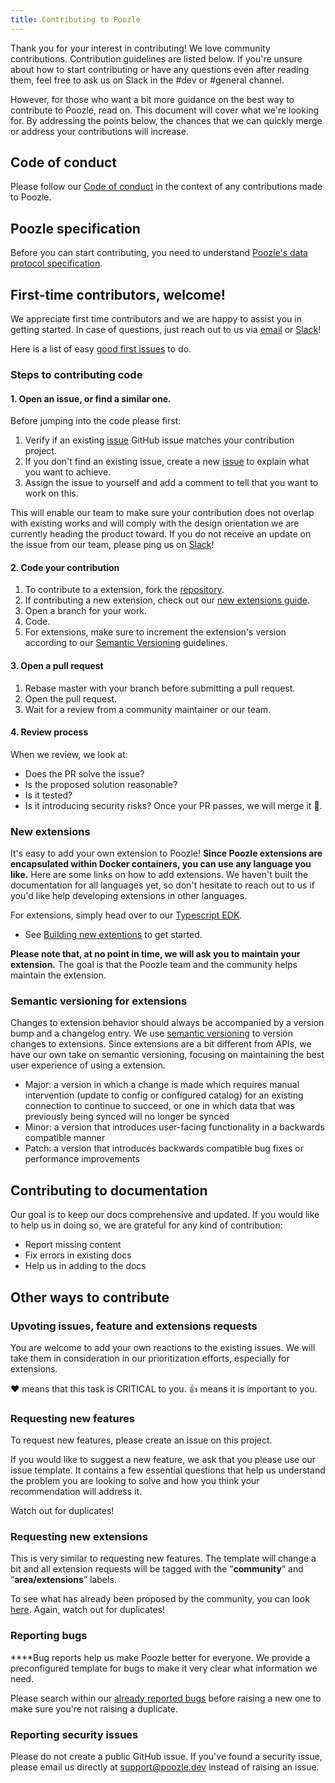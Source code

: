 ```yaml
---
title: Contributing to Poozle
---
```


Thank you for your interest in contributing! We love community contributions. Contribution guidelines are listed below. If you're unsure about how to start contributing or have any questions even after reading them, feel free to ask us on Slack in the #dev or #general channel.

However, for those who want a bit more guidance on the best way to contribute to Poozle, read on. This document will cover what we're looking for. By addressing the points below, the chances that we can quickly merge or address your contributions will increase.

## Code of conduct

Please follow our [Code of conduct](./code_of_conduct.md) in the context of any contributions made to Poozle.

## Poozle specification

Before you can start contributing, you need to understand [Poozle's data protocol specification](../understanding_poozle/protocol.md).

## First-time contributors, welcome!

We appreciate first time contributors and we are happy to assist you in getting started. In case of questions, just reach out to us via [email](mailto:hey@poozle.dev) or [Slack](https://join.slack.com/t/poozle-community/shared_invite/zt-1u4mz911h-FeWpOA82wA8kyrz3xg58xQ)!

Here is a list of easy [good first issues](https://github.com/poozlehq/engine/labels/good%20first%20issue) to do.

### Steps to contributing code

#### 1. Open an issue, or find a similar one.

Before jumping into the code please first:

1. Verify if an existing [issue](https://github.com/poozlehq/engine/issues) GitHub issue matches your contribution project.
2. If you don't find an existing issue, create a new [issue](https://github.com/poozlehq/engine/issues/new/choose) to explain what you want to achieve.
3. Assign the issue to yourself and add a comment to tell that you want to work on this.

This will enable our team to make sure your contribution does not overlap with existing works and will comply with the design orientation we are currently heading the product toward.
If you do not receive an update on the issue from our team, please ping us on [Slack](https://join.slack.com/t/poozle-community/shared_invite/zt-1u4mz911h-FeWpOA82wA8kyrz3xg58xQ)!

#### 2. Code your contribution

1. To contribute to a extension, fork the [repository](https://github.com/poozlehq/engine).
2. If contributing a new extension, check out our [new extensions guide](#new-extensions).
3. Open a branch for your work.
4. Code.
5. For extensions, make sure to increment the extension's version according to our [Semantic Versioning](#semantic-versioning-for-extensions) guidelines.

#### 3. Open a pull request

1. Rebase master with your branch before submitting a pull request.
2. Open the pull request.
3. Wait for a review from a community maintainer or our team.

#### 4. Review process

When we review, we look at:

- ‌Does the PR solve the issue?
- Is the proposed solution reasonable?
- Is it tested?
- Is it introducing security risks?
  ‌Once your PR passes, we will merge it 🎉.

### New extensions

It's easy to add your own extension to Poozle! **Since Poozle extensions are encapsulated within Docker containers, you can use any language you like.** Here are some links on how to add extensions. We haven't built the documentation for all languages yet, so don't hesitate to reach out to us if you'd like help developing extensions in other languages.

For extensions, simply head over to our [Typescript EDK](../building_extension/overview.md).

- See [Building new extentions](../building_extension/overview.md) to get started.

**Please note that, at no point in time, we will ask you to maintain your extension.** The goal is that the Poozle team and the community helps maintain the extension.

### Semantic versioning for extensions

Changes to extension behavior should always be accompanied by a version bump and a changelog entry. We use [semantic versioning](https://semver.org/) to version changes to extensions. Since extensions are a bit different from APIs, we have our own take on semantic versioning, focusing on maintaining the best user experience of using a extension.

- Major: a version in which a change is made which requires manual intervention (update to config or configured catalog) for an existing connection to continue to succeed, or one in which data that was previously being synced will no longer be synced
- Minor: a version that introduces user-facing functionality in a backwards compatible manner
- Patch: a version that introduces backwards compatible bug fixes or performance improvements

## Contributing to documentation

Our goal is to keep our docs comprehensive and updated. If you would like to help us in doing so, we are grateful for any kind of contribution:

- Report missing content
- Fix errors in existing docs
- Help us in adding to the docs

## Other ways to contribute

### Upvoting issues, feature and extensions requests

You are welcome to add your own reactions to the existing issues. We will take them in consideration in our prioritization efforts, especially for extensions.

❤️ means that this task is CRITICAL to you.
👍 means it is important to you.

### Requesting new features

To request new features, please create an issue on this project.

If you would like to suggest a new feature, we ask that you please use our issue template. It contains a few essential questions that help us understand the problem you are looking to solve and how you think your recommendation will address it.

Watch out for duplicates!

### Requesting new extensions

This is very similar to requesting new features. The template will change a bit and all extension requests will be tagged with the “**community**” and “**area/extensions**” labels.

To see what has already been proposed by the community, you can look [here](https://github.com/poozlehq/engine/labels/area%2Fextensions). Again, watch out for duplicates!

### Reporting bugs

**‌**Bug reports help us make Poozle better for everyone. We provide a preconfigured template for bugs to make it very clear what information we need.

‌Please search within our [already reported bugs](https://github.com/poozlehq/engine/issues?q=is%3Aissue+is%3Aopen+label%3Atype%2Fbug) before raising a new one to make sure you're not raising a duplicate.

### Reporting security issues

Please do not create a public GitHub issue. If you've found a security issue, please email us directly at [support@poozle.dev](mailto:support@poozle.dev) instead of raising an issue.

